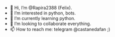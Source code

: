 - 👋 Hi, I’m @Rapira2388 (Felix).
- 👀 I’m interested in python, bots.
- 🌱 I’m currently learning python.
- 💞️ I’m looking to collaborate everything.
- 📫 How to reach me: telegram @castanedafan ;)

<!---
Rapira2388/Rapira2388 is a ✨ special ✨ repository because its `README.md` (this file) appears on your GitHub profile.
You can click the Preview link to take a look at your changes.
--->

